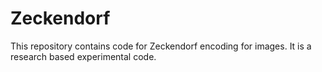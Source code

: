 # Zeckendorf
This repository contains code for Zeckendorf encoding for images. It is a research based experimental code.
